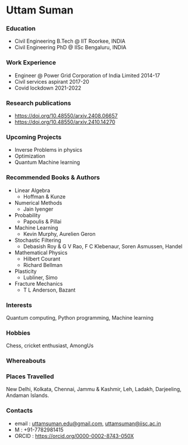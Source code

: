 # Uttam Suman

### Education
- Civil Engineering B.Tech @ IIT Roorkee, INDIA
- Civil Engineering PhD @ IISc Bengaluru, INDIA

### Work Experience
- Engineer @ Power Grid Corporation of India Limited 2014-17
- Civil services aspirant 2017-20
- Covid lockdown 2021-2022

### Research publications
- https://doi.org/10.48550/arxiv.2408.06657
- https://doi.org/10.48550/arxiv.2410.14270

### Upcoming Projects
- Inverse Problems in physics
- Optimization
- Quantum Machine learning

### Recommended Books & Authors
- Linear Algebra
  - Hoffman & Kunze
- Numerical Methods
  - Jain Iyenger
- Probability
  - Papoulis & Pillai
- Machine Learning
  - Kevin Murphy, Aurelien Geron
- Stochastic Filtering
  - Debasish Roy & G V Rao, F C Klebenaur, Soren Asmussen, Handel
- Mathematical Physics
  - Hilbert Courant
  - Richard Bellman
- Plasticity
  - Lubliner, Simo
- Fracture Mechanics
  - T L Anderson, Bazant

### Interests
Quantum computing, Python programming, Machine learning

### Hobbies
Chess, cricket enthusiast, AmongUs

### Whereabouts

### Places Travelled
New Delhi, Kolkata, Chennai, Jammu & Kashmir, Leh, Ladakh, Darjeeling, Andaman Islands.

### Contacts
- email : uttamsuman.edu@gmail.com, uttamsuman@iisc.ac.in
- M : +91-7782981415
- ORCID : https://orcid.org/0000-0002-8743-050X
